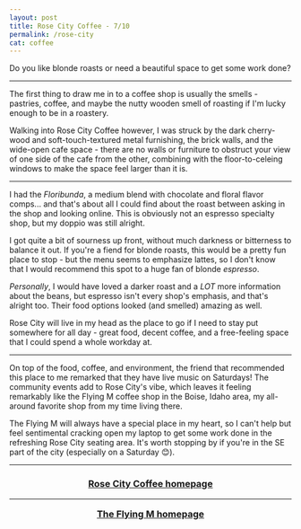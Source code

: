 ```yaml
---
layout: post
title: Rose City Coffee - 7/10
permalink: /rose-city
cat: coffee
---
```


Do you like blonde roasts or need a beautiful space to get some work done?

---

The first thing to draw me in to a coffee shop is usually the smells - pastries, coffee, and maybe the nutty wooden smell of roasting if I'm lucky enough to be in a roastery.

Walking into Rose City Coffee however, I was struck by the dark cherry-wood and soft-touch-textured metal furnishing, the brick walls, and the wide-open cafe space - there are no walls or furniture to obstruct your view of one side of the cafe from the other, combining with the floor-to-celeing windows to make the space feel larger than it is.

---

I had the *Floribunda*, a medium blend with chocolate and floral flavor comps... and that's about all I could find about the roast between asking in the shop and looking online.
This is obviously not an espresso specialty shop, but my doppio was still alright.

I got quite a bit of sourness up front, without much darkness or bitterness to balance it out.
If you're a fiend for blonde roasts, this would be a pretty fun place to stop - but the menu seems to emphasize lattes, so I don't know that I would recommend this spot to a huge fan of blonde *espresso*.

*Personally*, I would have loved a darker roast and a *LOT* more information about the beans, but espresso isn't every shop's emphasis, and that's alright too.
Their food options looked (and smelled) amazing as well.

Rose City will live in my head as the place to go if I need to stay put somewhere for all day - great food, decent coffee, and a free-feeling space that I could spend a whole workday at.

---

On top of the food, coffee, and environment, the friend that recommended this place to me remarked that they have live music on Saturdays!
The community events add to Rose City's vibe, which leaves it feeling remarkably like the Flying M coffee shop in the Boise, Idaho area, my all-around favorite shop from my time living there.

The Flying M will always have a special place in my heart, so I can't help but feel sentimental cracking open my laptop to get some work done in the refreshing Rose City seating area.
It's worth stopping by if you're in the SE part of the city (especially on a Saturday 😊).

---

<h3>
    <center>
        <a href="https://www.rosecitycoffeecompany.com/" target="blank">
        Rose City Coffee homepage
        </a>
        <hr>
        <a href="https://www.flyingmcoffee.com/" target="blank">
        The Flying M homepage
        </a>
    </center>
</h3>
